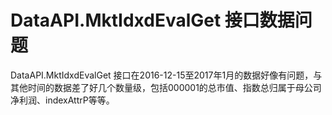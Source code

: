 # DataAPI.MktIdxdEvalGet 接口数据问题

DataAPI.MktIdxdEvalGet
接口在2016-12-15至2017年1月的数据好像有问题，与其他时间的数据差了好几个数量级，包括000001的总市值、指数总归属于母公司净利润、indexAttrP等等。